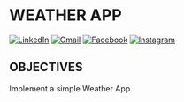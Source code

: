 # WEATHER APP
[![LinkedIn][linkedin-brand]][linkedin-profile-url]
[![Gmail][gmail-brand]][mailto-profile]
[![Facebook][facebook-brand]][facebook-profile-url]
[![Instagram][instagram-brand]][instagram-profile-url]

## OBJECTIVES

Implement a simple Weather App.

<!-- [Weather App demo](https://fahur-weather-app.herokuapp.com/) -->

<!-- REFERENCE LINKS -->
<!-- LinkedIn -->
[linkedin-brand]: http://img.shields.io/badge/-LinkedIn-0077B5?style=for-the-badge&logo=Linkedin&logoColor=white&link=https://www.linkedin.com/in/leandro-miranda-fahur-machado/
[linkedin-profile-url]: https://www.linkedin.com/in/leandro-miranda-fahur-machado/
<!-- GMAIL -->
[gmail-brand]: http://img.shields.io/badge/-Gmail-D14836?style=for-the-badge&logo=Gmail&logoColor=white&link=mailto:fahurleandro@gmail.com
[mailto-profile]: mailto:fahurleandro@gmail.com
<!-- Facebook -->
[facebook-brand]: http://img.shields.io/badge/-Facebook-1877F2?style=for-the-badge&logo=Facebook&logoColor=white&link=https://www.facebook.com/leandro.fahur
[facebook-profile-url]: https://www.facebook.com/leandro.fahur
<!-- Instagram -->
[instagram-brand]: http://img.shields.io/badge/-Instagram-E4405F?style=for-the-badge&logo=Instagram&logoColor=white&link=https://www.instagram.com/leandrofahur/
[instagram-profile-url]: https://www.instagram.com/leandrofahur/
